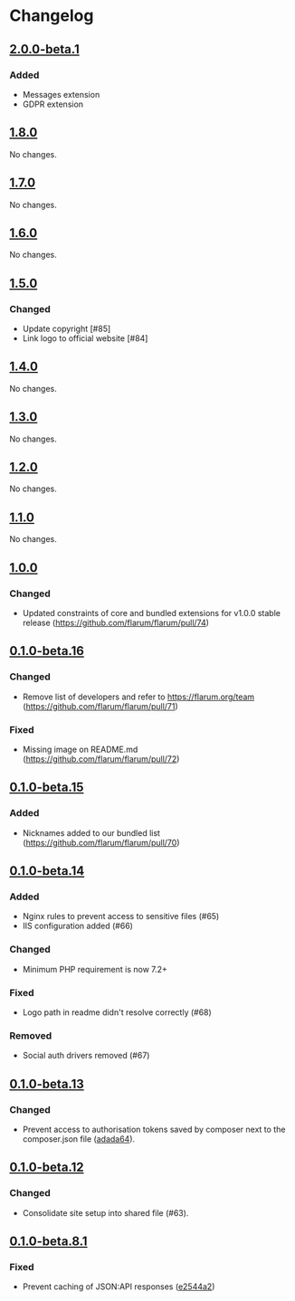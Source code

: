 # Changelog

## [2.0.0-beta.1](https://github.com/flarum/flarum/compare/v1.8.0...v2.0.0-beta.1)

### Added
* Messages extension
* GDPR extension

## [1.8.0](https://github.com/flarum/flarum/compare/v1.7.0...v1.8.0)

No changes.

## [1.7.0](https://github.com/flarum/flarum/compare/v1.6.0...v1.7.0)

No changes.

## [1.6.0](https://github.com/flarum/flarum/compare/v1.5.0...v1.6.0)

No changes.

## [1.5.0](https://github.com/flarum/flarum/compare/v1.4.0...v1.5.0)

### Changed

- Update copyright [#85]
- Link logo to official website [#84]

## [1.4.0](https://github.com/flarum/flarum/compare/v1.3.0...v1.4.0)

No changes.

## [1.3.0](https://github.com/flarum/flarum/compare/v1.2.0...v1.3.0)

No changes.

## [1.2.0](https://github.com/flarum/flarum/compare/v1.1.0...v1.2.0)

No changes.

## [1.1.0](https://github.com/flarum/flarum/compare/v1.0.0...v1.1.0)

No changes.

## [1.0.0](https://github.com/flarum/flarum/compare/v0.1.0-beta.16...v1.0.0)

### Changed
- Updated constraints of core and bundled extensions for v1.0.0 stable release (https://github.com/flarum/flarum/pull/74)

## [0.1.0-beta.16](https://github.com/flarum/flarum/compare/v0.1.0-beta.15...v0.1.0-beta.16)

### Changed
- Remove list of developers and refer to https://flarum.org/team (https://github.com/flarum/flarum/pull/71)

### Fixed
- Missing image on README.md (https://github.com/flarum/flarum/pull/72)

## [0.1.0-beta.15](https://github.com/flarum/flarum/compare/v0.1.0-beta.14...v0.1.0-beta.15)

### Added
- Nicknames added to our bundled list (https://github.com/flarum/flarum/pull/70)

## [0.1.0-beta.14](https://github.com/flarum/flarum/compare/v0.1.0-beta.13...v0.1.0-beta.14)

### Added
- Nginx rules to prevent access to sensitive files (#65)
- IIS configuration added (#66)

### Changed
- Minimum PHP requirement is now 7.2+

### Fixed
- Logo path in readme didn't resolve correctly (#68) 

### Removed
- Social auth drivers removed (#67)

## [0.1.0-beta.13](https://github.com/flarum/flarum/compare/v0.1.0-beta.12...v0.1.0-beta.13)

### Changed
- Prevent access to authorisation tokens saved by composer next to the composer.json file ([adada64](https://github.com/flarum/flarum/commit/adada6456f210ea5c94a805a39d88fa613a9e4a2)).

## [0.1.0-beta.12](https://github.com/flarum/flarum/compare/v0.1.0-beta.8.1...v0.1.0-beta.12)

### Changed
- Consolidate site setup into shared file (#63).

## [0.1.0-beta.8.1](https://github.com/flarum/flarum/compare/v0.1.0-beta.8...v0.1.0-beta.8.1)

### Fixed
- Prevent caching of JSON:API responses ([e2544a2](https://github.com/flarum/flarum/commit/e2544a2a223b8ab2fb9efe00036b755b6e2cd7e7))
